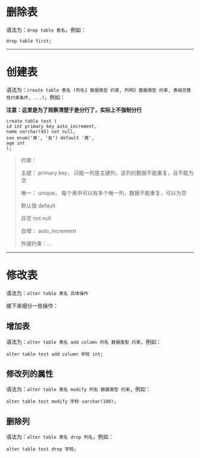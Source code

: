 # 删除表

语法为：`drop table 表名`，例如：

```mysql
drop table first;
```

---

# 创建表

语法为：`create table 表名 (列名1 数据类型 约束, 列明2 数据类型 约束, 表级完整性约束条件, ...)`，例如：

**注意：这里是为了观察清楚于是分行了，实际上不强制分行**

```mysql
create table test (
id int primary key auto_increment, 
name varchar(45) not null, 
sex enum('男', '女') default '男', 
age int
);
```

> 约束：
>
> 主键： primary key， 只能一列是主键列，该列的数据不能重复，且不能为空
>
> 唯一： unique， 每个表中可以有多个唯一列，数据不能重复，可以为空
>
> 默认值 default
>
> 非空 not null
>
> 自增： auto_increment
>
> 外键约束：...

---

# 修改表

语法为：`alter table 表名 具体操作`

接下来细分一些操作：

## 增加表

语法为：`alter table 表名 add column 列名 数据类型 约束`，例如：

```mysql
alter table test add column 学校 int;
```

## 修改列的属性

语法为：`alter table 表名 modify 列名 数据类型 约束`，例如：

```mysql
alter table test modify 学校 varchar(100);
```

## 删除列

语法为：`alter table 表名 drop 列名`，例如：

```mysql
alter table test drop 学校;
```

